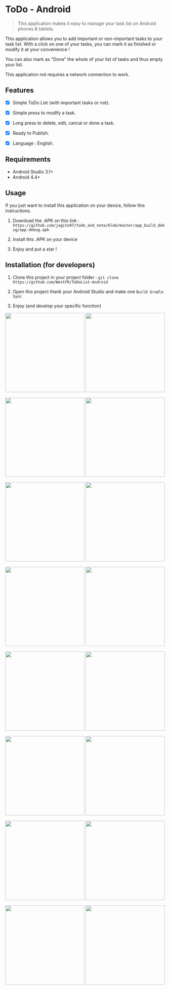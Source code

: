# ToDo - Android
> This application makes it easy to manage your task list on Android phones & tablets.


This application allows you to add important or non-important tasks to your task list.
With a click on one of your tasks, you can mark it as finished or modify it at your convenience !

You can also mark as "Done" the whole of your list of tasks and thus empty your list.

This application not requires a network connection to work.

## Features

- [x] Simple ToDo List (with important tasks or not).
- [x] Simple press to modify a task.
- [x] Long press to delete, edit, cancal or done a task.
- [x] Ready to Publish.
- [x] Language : English.


## Requirements

- Android Studio 3.1+
- Android 4.4+


## Usage

If you just want to install this application on your device, follow this instructions.

1. Download the .APK on this link : 
`https://github.com/jagito97/todo_and_note/blob/master/app_build_debug/app-debug.apk`

2. Install this .APK on your device

3. Enjoy and put a star !


## Installation (for developers)

1. Clone this project in your project folder : `git clone https://github.com/WestFR/ToDoList-Android`

2. Open this project thank your Android Studio and make one `Build Gradle Sync`

3. Enjoy (and develop your specific function)






<img src="screenshots/todo_instruction-01.png" width="250"> <img src="screenshots/todo_instruction-02.png" width="250">

<img src="screenshots/todo_instruction-03.png" width="250"> <img src="screenshots/todo_instruction-04.png" width="250">

<img src="screenshots/todo_instruction-05.png" width="250"> <img src="screenshots/todo_instruction-06.png" width="250">

<img src="screenshots/todo_instruction-07.png" width="250"> <img src="screenshots/todo_instruction-08.png" width="250">

<img src="screenshots/todo_instruction-09.png" width="250"> <img src="screenshots/todo_instruction-10.png" width="250">

<img src="screenshots/todo_instruction-11.png" width="250"> <img src="screenshots/todo_instruction-12.png" width="250">

<img src="screenshots/todo_instruction-13.png" width="250"> <img src="screenshots/todo_instruction-14.png" width="250">

<img src="screenshots/todo_instruction-15.png" width="250"> <img src="screenshots/todo_instruction-16.png" width="250">

